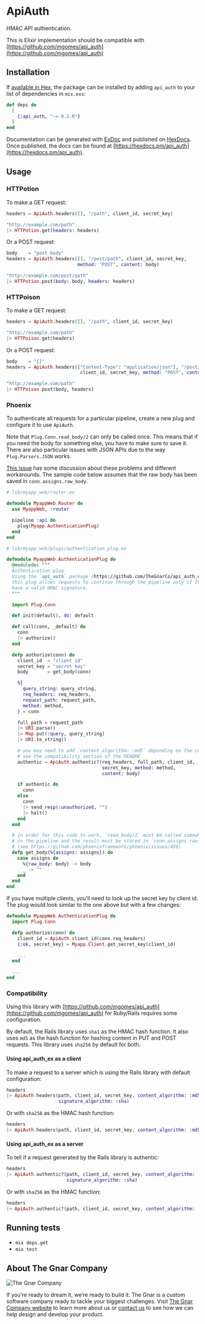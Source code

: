 # ApiAuth

HMAC API authentication.

This is Elixir implementation should be compatible with [https://github.com/mgomes/api_auth](https://github.com/mgomes/api_auth)

## Installation

If [available in Hex](https://hex.pm/docs/publish), the package can be installed
by adding `api_auth` to your list of dependencies in `mix.exs`:

```elixir
def deps do
  [
    {:api_auth, "~> 0.2.0"}
  ]
end
```

Documentation can be generated with [ExDoc](https://github.com/elixir-lang/ex_doc)
and published on [HexDocs](https://hexdocs.pm). Once published, the docs can
be found at [https://hexdocs.pm/api_auth](https://hexdocs.pm/api_auth).

## Usage

### HTTPotion

To make a GET request:

```elixir
headers = ApiAuth.headers([], "/path", client_id, secret_key)

"http://example.com/path"
|> HTTPotion.get(headers: headers)
```

Or a POST request:

```elixir
body    = "post body"
headers = ApiAuth.headers([], "/post/path", client_id, secret_key,
                          method: "POST", content: body)

"http://example.com/post/path"
|> HTTPotion.post(body: body, headers: headers)
```

### HTTPoison

To make a GET request:

```elixir
headers = ApiAuth.headers([], "/path", client_id, secret_key)

"http://example.com/path"
|> HTTPoison.get(headers)
```

Or a POST request:

```elixir
body    = "{}"
headers = ApiAuth.headers(["Content-Type": "application/json"], "/post/path",
                           client_id, secret_key, method: "POST", content: body)

"http://example.com/path"
|> HTTPoison.post(body, headers)
```

### Phoenix

To authenticate all requests for a particular pipeline, create a new
plug and configure it to use `ApiAuth`.

Note that `Plug.Conn.read_body/2` can only be called once. This means that
if you need the body for something else, you have to make sure to save it.
There are also particular issues with JSON APIs due to the way `Plug.Parsers.JSON`
works.

[This issue](https://github.com/phoenixframework/phoenix/issues/459)
has some discussion about these problems and different workarounds.
The sample code below assumes that the raw body has been saved in `conn.assigns.raw_body`.

```elixir
# lib/myapp_web/router.ex

defmodule MyappWeb.Router do
  use MyappWeb, :router

  pipeline :api do
    plug(Myapp.AuthenticationPlug)
  end
end
```

```elixir
# lib/myapp_web/plugs/authentication_plug.ex

defmodule MyappWeb.AuthenticationPlug do
  @moduledoc """
  Authentication plug
  Using the `api_auth` package (https://github.com/TheGnarCo/api_auth_ex#phoenix)
  this plug allows requests to continue through the pipeline only if they
  have a valid HMAC signature.
  """

  import Plug.Conn

  def init(default), do: default

  def call(conn, _default) do
    conn
    |> authorize()
  end

  defp authorize(conn) do
    client_id  = "client id"
    secret_key = "secret key"
    body       = get_body(conn)

    %{
      query_string: query_string,
      req_headers: req_headers,
      request_path: request_path,
      method: method,
    } = conn

    full_path = request_path
    |> URI.parse()
    |> Map.put(:query, query_string)
    |> URI.to_string()

    # you may need to add `content_algorithm: :md5` depending on the code signing the request
    # see the compatibility section of the README
    authentic = ApiAuth.authentic?(req_headers, full_path, client_id,
                                   secret_key, method: method,
                                   content: body)

    if authentic do
      conn
    else
      conn
      |> send_resp(:unauthorized, "")
      |> halt()
    end
  end

  # in order for this code to work, `read_body/2` must be called somewhere earlier
  # in the pipeline and the result must be stored in `conn.assigns.raw_body`
  # (see https://github.com/phoenixframework/phoenix/issues/459)
  defp get_body(%{assigns: assigns}) do
    case assigns do
      %{raw_body: body} -> body
      _ -> ""
    end
  end
end
```

If you have multiple clients, you'll need to look up the secret key by client id.
The plug would look similar to the one above but with a few changes:

```elixir
defmodule MyappWeb.AuthenticationPlug do
  import Plug.Conn

  defp authorize(conn) do
    client_id = ApiAuth.client_id(conn.req_headers)
    {:ok, secret_key} = Myapp.Client.get_secret_key(client_id)

    ...
  end

  ...
end
```

### Compatibility

Using this library with [https://github.com/mgomes/api_auth](https://github.com/mgomes/api_auth) for Ruby/Rails
requires some configuration.

By default, the Rails library uses `sha1` as the HMAC hash function.
It also uses `md5` as the hash function for hashing content in PUT and POST requests.
This library uses `sha256` by default for both.

#### Using api_auth_ex as a client
To make a request to a server which is using the Rails library with default configuration:

```elixir
headers
|> ApiAuth.headers(path, client_id, secret_key, content_algorithm: :md5,
                   signature_algorithm: :sha)
```

Or with `sha256` as the HMAC hash function:

```elixir
headers
|> ApiAuth.headers(path, client_id, secret_key, content_algorithm: :md5)
```

#### Using api_auth_ex as a server
To tell if a request generated by the Rails library is authentic:

```elixir
headers
|> ApiAuth.authentic?(path, client_id, secret_key, content_algorithm: :md5,
                      signature_algorithm: :sha)
```

Or with `sha256` as the HMAC function:

```elixir
headers
|> ApiAuth.authentic?(path, client_id, secret_key, content_algorithm: :md5)
```

## Running tests

* `mix deps.get`
* `mix test`

## About The Gnar Company

![The Gnar Company](https://avatars0.githubusercontent.com/u/17011419?s=100&v=4)

If you’re ready to dream it, we’re ready to build it. The Gnar is a custom software company ready to tackle your biggest challenges. Visit [The Gnar Company website](https://www.thegnar.com/) to learn more about us or [contact us](https://www.thegnar.com/contact) to see how we can help design and develop your product.

